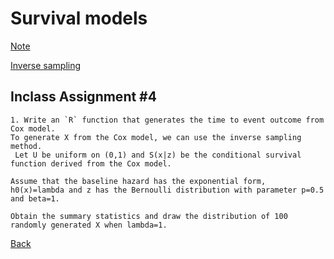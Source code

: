 # Survival models
[Note](https://younghhk.github.io/STAT_COMP/M2_Surv.html#1)

[Inverse sampling](https://app.box.com/s/rv8u5fa7btrluqzfo3k10wn10lk2kc45)
## Inclass Assignment #4 

```{r}
1. Write an `R` function that generates the time to event outcome from Cox model.
To generate X from the Cox model, we can use the inverse sampling method.
 Let U be uniform on (0,1) and S(x|z) be the conditional survival function derived from the Cox model.

Assume that the baseline hazard has the exponential form,
h0(x)=lambda and z has the Bernoulli distribution with parameter p=0.5 and beta=1.

Obtain the summary statistics and draw the distribution of 100 randomly generated X when lambda=1.
```

[Back](https://github.com/younghhk/STAT_COMP/)
